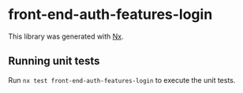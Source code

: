 # front-end-auth-features-login

This library was generated with [Nx](https://nx.dev).

## Running unit tests

Run `nx test front-end-auth-features-login` to execute the unit tests.
